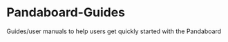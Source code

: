 Pandaboard-Guides
=================

Guides/user manuals to help users get quickly started with the Pandaboard